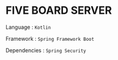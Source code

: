 # FIVE BOARD SERVER

Language : `Kotlin`

Framework : `Spring Framework Boot`

Dependencies : `Spring Security`
